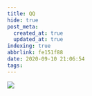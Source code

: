 ```yaml
---
title: QQ
hide: true
post_meta:
  created_at: true
  updated_at: true
indexing: true
abbrlink: fe151f88
date: 2020-09-10 21:06:54
tags:
---
```

![](https://i.niupic.com/images/2020/09/10/8EH1.jpg)